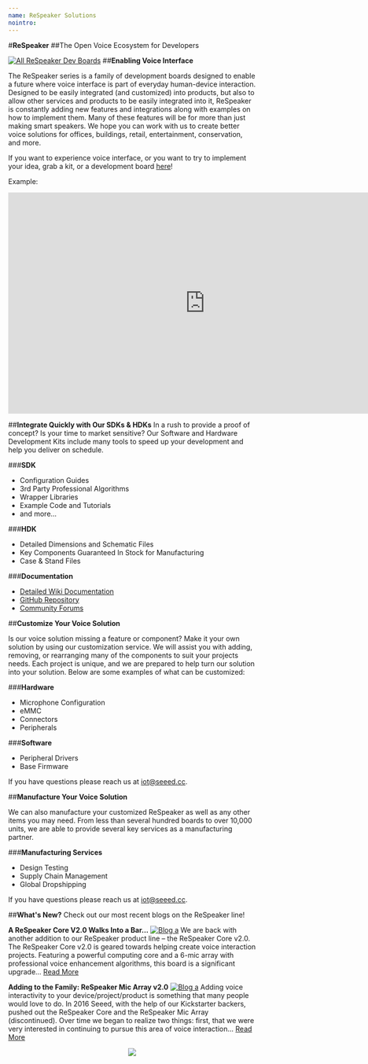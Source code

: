 ```yaml
---
name: ReSpeaker Solutions
nointro:
---
```


#**ReSpeaker**
##The Open Voice Ecosystem for Developers

[![All ReSpeaker Dev Boards](https://files.seeedstudio.com/wiki/ReSpeakerSolutions/img/FullReSpeakerLine.png)](http://www.seeedstudio.com/series/Respeaker-10.html)
##**Enabling Voice Interface**

The ReSpeaker series is a family of development boards designed to enable a future where voice interface is part of everyday human-device interaction. Designed to be easily integrated (and customized) into products, but also to allow other services and products to be easily integrated into it, ReSpeaker is constantly adding new features and integrations along with examples on how to implement them. Many of these features will be for more than just making smart speakers. We hope you can work with us to create better voice solutions for offices, buildings, retail, entertainment, conservation, and more.

If you want to experience voice interface, or you want to try to implement your idea, grab a kit, or a development board [here](http://www.seeedstudio.com/series/Respeaker-10.html)!

Example:
<iframe width="800" height="450" src="https://www.youtube.com/embed/tdIsCRXKoVI" frameborder="0" allow="autoplay; encrypted-media" allowfullscreen></iframe>


##**Integrate Quickly with Our SDKs & HDKs**
In a rush to provide a proof of concept? Is your time to market sensitive? Our Software and Hardware Development Kits include many tools to speed up your development and help you deliver on schedule.

###**SDK**

- Configuration Guides
- 3rd Party Professional Algorithms
- Wrapper Libraries
- Example Code and Tutorials
- and more...

###**HDK**

- Detailed Dimensions and Schematic Files
- Key Components Guaranteed In Stock for Manufacturing
- Case & Stand Files

###**Documentation**

- [Detailed Wiki Documentation](http://wiki.seeedstudio.com/ReSpeaker/)
- [GitHub Repository](https://github.com/respeaker)
- [Community Forums](https://forum.seeedstudio.com/)


##**Customize Your Voice Solution**

Is our voice solution missing a feature or component? Make it your own solution by using our customization service. We will assist you with adding, removing, or rearranging many of the components to suit your projects needs. Each project is unique, and we are prepared to help turn our solution into your solution.  Below are some examples of what can be customized:

###**Hardware**

- Microphone Configuration
- eMMC
- Connectors
- Peripherals

###**Software**

- Peripheral Drivers
- Base Firmware

If you have questions please reach us at iot@seeed.cc.


##**Manufacture Your Voice Solution**

We can also manufacture your customized ReSpeaker as well as any other items you may need. From less than several hundred boards to over 10,000 units, we are able to provide several key services as a manufacturing partner.

###**Manufacturing Services**

- Design Testing
- Supply Chain Management
- Global Dropshipping

If you have questions please reach us at iot@seeed.cc.


##**What's New?**
Check out our most recent blogs on the ReSpeaker line!

**A ReSpeaker Core V2.0 Walks Into a Bar...**
[![Blog a](http://www.seeedstudio.com/blog/wp-content/uploads/2018/06/Banner-1030x466.jpg)](http://www.seeedstudio.com/blog/2018/06/22/a-respeaker-core-v2-0-walks-into-a-bar/)
We are back with another addition to our ReSpeaker product line – the ReSpeaker Core v2.0. The ReSpeaker Core v2.0 is geared towards helping create voice interaction projects. Featuring a powerful computing core and a 6-mic array with professional voice enhancement algorithms, this board is a significant upgrade... [Read More](http://www.seeedstudio.com/blog/2018/06/22/a-respeaker-core-v2-0-walks-into-a-bar/)


**Adding to the Family: ReSpeaker Mic Array v2.0**
[![Blog a](http://www.seeedstudio.com/blog/wp-content/uploads/2018/05/playback.jpg)](http://www.seeedstudio.com/blog/2018/05/22/adding-to-the-family-respeaker-mic-array-v2-0/)
Adding voice interactivity to your device/project/product is something that many people would love to do. In 2016 Seeed, with the help of our Kickstarter backers, pushed out the ReSpeaker Core and the ReSpeaker Mic Array (discontinued). Over time we began to realize two things: first, that we were very interested in continuing to pursue this area of voice interaction... [Read More](http://www.seeedstudio.com/blog/2018/05/22/adding-to-the-family-respeaker-mic-array-v2-0/)
<br /><p style="text-align:center"><a href="https://www.seeedstudio.com/act-4.html?utm_source=wiki&utm_medium=wikibanner&utm_campaign=newproducts" target="_blank"><img src="https://files.seeedstudio.com/wiki/Wiki_Banner/new_product.jpg" /></a></p>